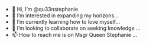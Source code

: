 - 👋 Hi, I’m @qu33nstephanie
- 👀 I’m interested in expanding my horizons...
- 🌱 I’m currently learning how to love myself...
- 💞️ I’m looking to collaborate on seeking knowledge ...
- 📫 How to reach me is on Msgr Queen Stephanie ...

<!---
qu33nstephanie/qu33nstephanie is a ✨ special ✨ repository because its `README.md` (this file) appears on your GitHub profile.
You can click the Preview link to take a look at your changes.
--->
